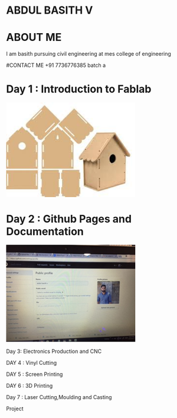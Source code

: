 # ABDUL BASITH V


# ABOUT ME
I am basith pursuing civil engineering at mes college of engineering


#CONTACT ME
+91 7736776385
batch a


# Day 1 : Introduction to Fablab 




<img src="images.JPG" width="350">



# Day 2 : Github Pages and Documentation

<img src="image1 (1).jpg" width="350">


                               
Day 3: Electronics Production and CNC
                                
DAY 4 : Vinyl Cutting
                                	
DAY 5 : Screen Printing
                                	
DAY 6 : 3D Printing
                                
Day 7 : Laser Cutting,Moulding and Casting
                                
Project

